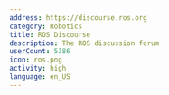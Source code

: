 ```yaml
---
address: https://discourse.ros.org
category: Robotics
title: ROS Discourse
description: The ROS discussion forum
userCount: 5386
icon: ros.png
activity: high
language: en_US
---
```

